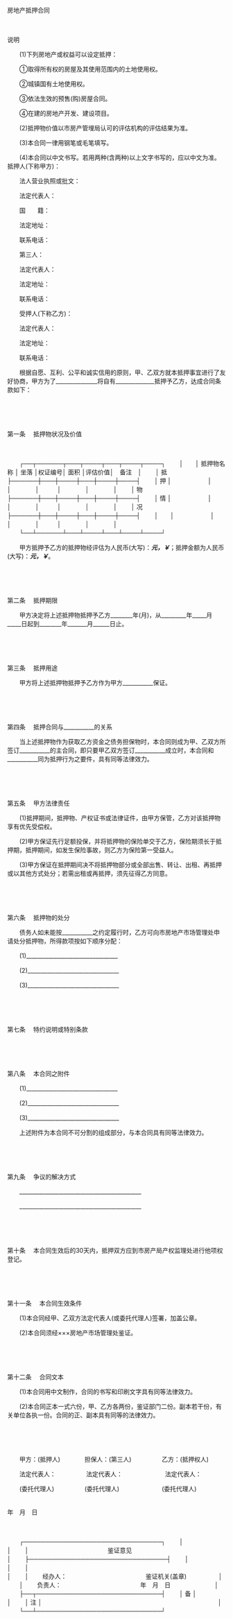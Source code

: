 



房地产抵押合同



 

　　


 说明



　　(1)下列房地产或权益可以设定抵押：

　　①取得所有权的房屋及其使用范围内的土地使用权。

　　②城镇国有土地使用权。

　　③依法生效的预售(购)房屋合同。

　　④在建的房地产开发、建设项目。

　　(2)抵押物价值以市房产管埋局认可的评估机构的评估结果为准。

　　(3)本合同一律用钢笔或毛笔填写。

　　(4)本合同以中文书写。若用两种(含两种)以上文字书写的，应以中文为准。　　抵押人(下称甲方)：

　　法人营业执照或批文：

　　法定代表人：

　　国　　籍：

　　法定地址：

　　联系电话：

　　第三人：

　　法定代表人：

　　法定地址：

　　联系电话：

　　受押人(下称乙方)：

　　法定代表人：

　　法定地址：

　　联系电话：

　　根据自愿、互利、公平和诚实信用的原则，甲、乙双方就本抵押事宜进行了友好协商，甲方为了_______________将自有______________抵押予乙方，达成合同条款如下：

　　

　　

第一条
　抵押物状况及价值

　　


　　┌──┬──────┬───┬────┬───┬────┬────┐
　　│　　│ 抵押物名称 │ 坐落 │权证编号│ 面积 │评估价值│　备注　│
　　│ 抵 ├──────┼───┼────┼───┼────┼────┤
　　│ 押 │　　　　　　│　　　│　　　　│　　　│　　　　│　　　　│
　　│ 物 ├──────┼───┼────┼───┼────┼────┤
　　│ 情 │　　　　　　│　　　│　　　　│　　　│　　　　│　　　　│
　　│ 况 ├──────┼───┼────┼───┼────┼────┤
　　│　　│　　　　　　│　　　│　　　　│　　　│　　　　│　　　　│
　　└──┴──────┴───┴────┴───┴────┴────┘
　　


　　甲方抵押予乙方的抵押物经评估为人民币(大写)：___________元，￥___________；抵押金额为人民币(大写)：___________元，￥___________。

　　

　　

第二条
　抵押期限

　　甲方决定将上述抵押物抵押予乙方________年(月)，从_________年_____月_____日起到________年_______月______日止。

　　

　　

第三条
　抵押用途

　　甲方将上述抵押物抵押予乙方作为甲方___________保证。

　　

　　

第四条
　抵押合同与___________的关系

　　当上述抵押物作为获取乙方资金之债务担保物时，本合同则成为甲、乙双方所签订___________的主合同，即只要甲乙双方签订___________成立时，本合同和___________同为抵押行为之要件，具有同等法律效力。

　　

　　

第五条
　甲方法律责任

　　(1)抵押期间，抵押物、产权证书或法律证件，由甲方保管，乙方对该抵押物享有优先受偿权。

　　(2)甲方保证先行足额投保，并将抵押物的保险单交于乙方，保险期须长于抵押期，抵押期间，如发生保险事故，则乙方为保险第一受益人。

　　(3)甲方保证在抵押期间决不将抵押物部分或全部出售、转让、出租、再抵押或以其他方式处分；若需出租或再抵押，须先征得乙方同意。

　　

　　

第六条
　抵押物的处分

　　债务人如未能按___________之约定履行时，乙方可向市房地产市场管理处申请处分抵押物，所得款项按如下顺序分配：

　　(1)_________________________________

　　(2)_________________________________

　　(3)_________________________________

　　

　　

第七条
　特约说明或特别条款

　　

　　

第八条
　本合同之附件

　　(1)_________________________________

　　(2)_________________________________

　　(3)_________________________________

　　上述附件为本合同不可分割的组成部分，与本合同具有同等法律效力。

　　

　　

第九条
　争议的解决方式

　　____________________________________________

　　____________________________________________

　　

　　

第十条
　本合同生效后的30天内，抵押双方应到市房产局产权监理处进行他项权登记。

　　

　　

第十一条
　本合同生效条件

　　(1)本合同经甲、乙双方法定代表人(或委托代理人)签署，加盖公章。

　　(2)本合同须经×××房地产市场管理处鉴证。

　　

　　

第十二条
　合同文本

　　(1)本合同用中文制作，合同的书写和印刷文字具有同等法律效力。

　　(2)本合同正本一式六份，甲、乙方各两份，鉴证部门二份。副本若干份，有关单位各执一份。合同的正、副本具有同等的法律效力。　

　　

　　　

　　甲方：(抵押人)　　　　担保人：(第三人)　　　　　乙方：(抵押权人)

　　法定代表人：　　　　　法定代表人：　　　　　　　法定代表人：

　　(委托代理人)　　　　　(委托代理人)　　　　　　　(委托代理人)　　　　　　　　　　　　　　　　　　　　　　　　　　　

　　　　　　　　　　　　　　　　　　　　　　　　　　　　　　　　　　　　年　月　日

　　


　　┌────────────────────────────────┐
　　│　　　　　　　　　　　　　　　　　　　　　　　　　　　　　　　　│
　　│　　　　　　　　　　　　　鉴证意见　　　　　　　　　　　　　　　│
　　├────────────────────────────────┤
　　│　　　　　　　　　　　　　　　　　　　　　　　　　　　　　　　　│
　　│　　　　　　　　　　　　　　　　　　　　　　　　　　　　　　　　│
　　│　　 经办人：　　　　　　　　　　　　　鉴证机关(盖章)　　　　　 │
　　│　　 负责人：　　　　　　　　　　　　　年　月　日　　　　　　　 │
　　├──┬─────────────────────────────┤
　　│ 备 │　　　　　　　　　　　　　　　　　　　　　　　　　　　　　│
　　│ 注 │　　　　　　　　　　　　　　　　　　　　　　　　　　　　　│
　　└──┴─────────────────────────────┘
　　
